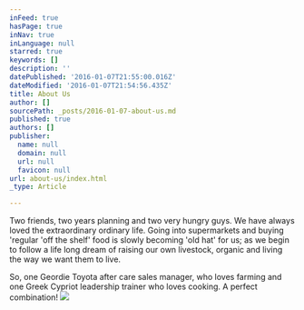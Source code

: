 ```yaml
---
inFeed: true
hasPage: true
inNav: true
inLanguage: null
starred: true
keywords: []
description: ''
datePublished: '2016-01-07T21:55:00.016Z'
dateModified: '2016-01-07T21:54:56.435Z'
title: About Us
author: []
sourcePath: _posts/2016-01-07-about-us.md
published: true
authors: []
publisher:
  name: null
  domain: null
  url: null
  favicon: null
url: about-us/index.html
_type: Article

---
```

Two friends, two years planning and two very hungry guys. We have always loved the extraordinary ordinary life. Going into supermarkets and buying 'regular 'off the shelf' food is slowly becoming 'old hat' for us; as we begin to follow a life long dream of raising our own livestock, organic and living the way we want them to live.

So, one Geordie Toyota after care sales manager, who loves farming and one Greek Cypriot leadership trainer who loves cooking. A perfect combination!
![](https://the-grid-user-content.s3-us-west-2.amazonaws.com/288ac293-bd4f-4755-81a0-a7e5fae516ae.JPG)